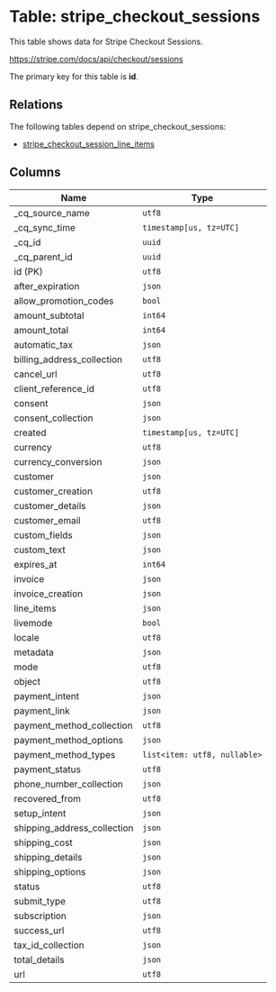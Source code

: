 # Table: stripe_checkout_sessions

This table shows data for Stripe Checkout Sessions.

https://stripe.com/docs/api/checkout/sessions

The primary key for this table is **id**.

## Relations

The following tables depend on stripe_checkout_sessions:
  - [stripe_checkout_session_line_items](stripe_checkout_session_line_items)

## Columns

| Name          | Type          |
| ------------- | ------------- |
|_cq_source_name|`utf8`|
|_cq_sync_time|`timestamp[us, tz=UTC]`|
|_cq_id|`uuid`|
|_cq_parent_id|`uuid`|
|id (PK)|`utf8`|
|after_expiration|`json`|
|allow_promotion_codes|`bool`|
|amount_subtotal|`int64`|
|amount_total|`int64`|
|automatic_tax|`json`|
|billing_address_collection|`utf8`|
|cancel_url|`utf8`|
|client_reference_id|`utf8`|
|consent|`json`|
|consent_collection|`json`|
|created|`timestamp[us, tz=UTC]`|
|currency|`utf8`|
|currency_conversion|`json`|
|customer|`json`|
|customer_creation|`utf8`|
|customer_details|`json`|
|customer_email|`utf8`|
|custom_fields|`json`|
|custom_text|`json`|
|expires_at|`int64`|
|invoice|`json`|
|invoice_creation|`json`|
|line_items|`json`|
|livemode|`bool`|
|locale|`utf8`|
|metadata|`json`|
|mode|`utf8`|
|object|`utf8`|
|payment_intent|`json`|
|payment_link|`json`|
|payment_method_collection|`utf8`|
|payment_method_options|`json`|
|payment_method_types|`list<item: utf8, nullable>`|
|payment_status|`utf8`|
|phone_number_collection|`json`|
|recovered_from|`utf8`|
|setup_intent|`json`|
|shipping_address_collection|`json`|
|shipping_cost|`json`|
|shipping_details|`json`|
|shipping_options|`json`|
|status|`utf8`|
|submit_type|`utf8`|
|subscription|`json`|
|success_url|`utf8`|
|tax_id_collection|`json`|
|total_details|`json`|
|url|`utf8`|